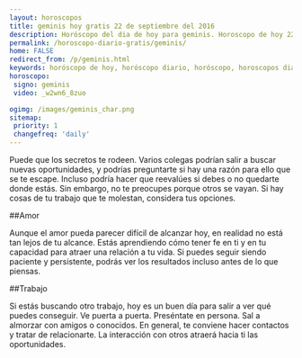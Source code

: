 ```yaml
---
layout: horoscopos
title: geminis hoy gratis 22 de septiembre del 2016 
description: Horóscopo del dia de hoy para geminis. Horoscopo de hoy 22 de septiembre del 2016. Las predicciones de amor, trabajo, vida personal gratis.
permalink: /horoscopo-diario-gratis/geminis/
home: FALSE
redirect_from: /p/geminis.html
keywords: horóscopo de hoy, horóscopo diario, horóscopo, horoscopos diarios gratis del dia de hoy, horóscopo diario gratis,horóscopo 2016, horóscopo esperanza gracia, horoscopo geminis hoy, horoscop, horóscopos gratis, horoscopo geminis, horoscopo geminis 2016, Tarot, Astrologia, Zodíaco, geminis, horoscopo gratis
horoscopo:
 signo: geminis
 video: _w2wn6_8zuo

ogimg: /images/geminis_char.png
sitemap:
 priority: 1
 changefreq: 'daily'
---
```



Puede que los secretos te rodeen. Varios colegas podrían salir a buscar nuevas oportunidades, y podrías preguntarte si hay una razón para ello que se te escape. Incluso podría hacer que reevalúes si debes o no quedarte donde estás. Sin embargo, no te preocupes porque otros se vayan. Si hay cosas de tu trabajo que te molestan, considera tus opciones.

##Amor

Aunque el amor pueda parecer difícil de alcanzar hoy, en realidad no está tan lejos de tu alcance. Estás aprendiendo cómo tener fe en ti y en tu capacidad para atraer una relación a tu vida. Si puedes seguir siendo paciente y persistente, podrás ver los resultados incluso antes de lo que piensas.

##Trabajo

Si estás buscando otro trabajo, hoy es un buen día para salir a ver qué puedes conseguir. Ve puerta a puerta. Preséntate en persona. Sal a almorzar con amigos o conocidos. En general, te conviene hacer contactos y tratar de relacionarte. La interacción con otros atraerá hacia ti las oportunidades.